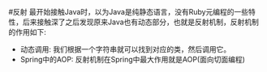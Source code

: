 #反射
最开始接触Java时，以为Java是纯静态语言，没有Ruby元编程的一些特性，后来接触深了之后发现原来Java也有动态部分，也就是反射机制，反射机制的作用如下:
- 动态调用: 我们根据一个字符串就可以找到对应的类，然后调用它。
- Spring中的AOP: 反射机制在Spring中最大作用就是AOP(面向切面编程)


